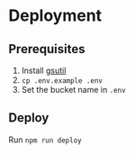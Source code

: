 # Deployment

## Prerequisites

1. Install [gsutil](https://cloud.google.com/storage/docs/gsutil_install#install)
2. `cp .env.example .env`
3. Set the bucket name in `.env`

## Deploy

Run `npm run deploy`
